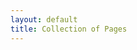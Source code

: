 ```yaml
---
layout: default
title: Collection of Pages
---
```


<!-- {% for themes in site.pages %}

<a href="{{ themes.url | prepend: site.baseurl }}">
  <h2>{{ themes.title }}</h2>
</a>

<p class="post-excerpt">{{ themes.description | truncate: 160 }}</p>

{% endfor %}   -->